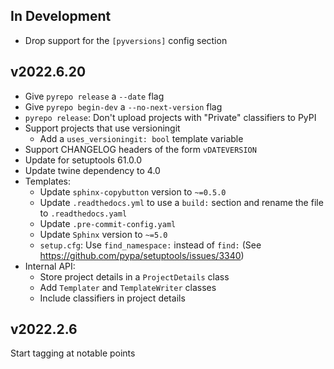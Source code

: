 In Development
--------------
- Drop support for the `[pyversions]` config section

v2022.6.20
----------
- Give `pyrepo release` a `--date` flag
- Give `pyrepo begin-dev` a `--no-next-version` flag
- `pyrepo release`: Don't upload projects with "Private" classifiers to PyPI
- Support projects that use versioningit
    - Add a `uses_versioningit: bool` template variable
- Support CHANGELOG headers of the form `vDATEVERSION`
- Update for setuptools 61.0.0
- Update twine dependency to 4.0
- Templates:
    - Update `sphinx-copybutton` version to `~=0.5.0`
    - Update `.readthedocs.yml` to use a `build:` section and rename the file
      to `.readthedocs.yaml`
    - Update `.pre-commit-config.yaml`
    - Update `Sphinx` version to `~=5.0`
    - `setup.cfg`: Use `find_namespace:` instead of `find:` (See
      <https://github.com/pypa/setuptools/issues/3340>)
- Internal API:
    - Store project details in a `ProjectDetails` class
    - Add `Templater` and `TemplateWriter` classes
    - Include classifiers in project details

v2022.2.6
---------
Start tagging at notable points
